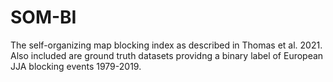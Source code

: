 # SOM-BI
The self-organizing map blocking index as described in Thomas et al. 2021. Also included are ground truth datasets providng a binary label of European JJA blocking events 1979-2019.
